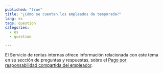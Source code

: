```yaml
---
published: "true"
title: "¿Cómo se cuentan los empleados de temporada?"
lang: es
tags: question
categories: 
  - es
  - question

---
```


El Servicio de rentas internas ofrece información relacionada con este tema en su sección de preguntas y respuestas, sobre el [Pago por responsabilidad compartida del empleador]( http://www.irs.gov/uac/Newsroom/Questions-and-Answers-on-Employer-Shared-Responsibility-Provisions-Under-the-Affordable-Care-Act).
